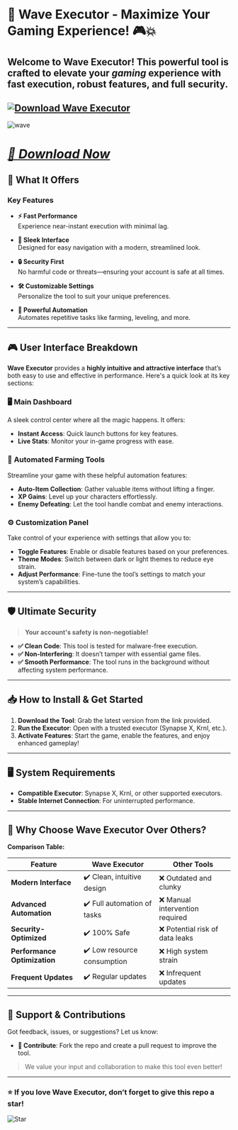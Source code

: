# 🌊 **Wave Executor - Maximize Your Gaming Experience!** 🎮💥

## Welcome to **Wave Executor**! This powerful tool is crafted to elevate your *gaming* experience with fast execution, robust features, and full security. ##
**[![Download Wave Executor](https://img.shields.io/badge/Download-Wave%20Executor-purple)]()** 
---
![wave](https://github.com/user-attachments/assets/d08cd331-dd7a-4533-b73e-fc790c1d037a)

# ***[📁 Download Now]()***  

## 🚀 **What It Offers**

### Key Features
- **⚡ Fast Performance**  
  Experience near-instant execution with minimal lag.

- **🎨 Sleek Interface**  
  Designed for easy navigation with a modern, streamlined look.

- **🔒 Security First**  
  No harmful code or threats—ensuring your account is safe at all times.

- **🛠️ Customizable Settings**  
  Personalize the tool to suit your unique preferences.

- **🌟 Powerful Automation**  
  Automates repetitive tasks like farming, leveling, and more.

---

## 🎮 **User Interface Breakdown**

**Wave Executor** provides a **highly intuitive and attractive interface** that’s both easy to use and effective in performance. Here's a quick look at its key sections:

### 🖥️ **Main Dashboard**
A sleek control center where all the magic happens. It offers:
- **Instant Access**: Quick launch buttons for key features.
- **Live Stats**: Monitor your in-game progress with ease.

### 🌿 **Automated Farming Tools**
Streamline your game with these helpful automation features:
- **Auto-Item Collection**: Gather valuable items without lifting a finger.
- **XP Gains**: Level up your characters effortlessly.
- **Enemy Defeating**: Let the tool handle combat and enemy interactions.

### ⚙️ **Customization Panel**
Take control of your experience with settings that allow you to:
- **Toggle Features**: Enable or disable features based on your preferences.
- **Theme Modes**: Switch between dark or light themes to reduce eye strain.
- **Adjust Performance**: Fine-tune the tool’s settings to match your system’s capabilities.

---

## 🛡️ **Ultimate Security**

> **Your account's safety is non-negotiable!**

- **✅ Clean Code**: This tool is tested for malware-free execution.
- **✅ Non-Interfering**: It doesn’t tamper with essential game files.
- **✅ Smooth Performance**: The tool runs in the background without affecting system performance.

---

## 📥 **How to Install & Get Started**

1. **Download the Tool**: Grab the latest version from the link provided.
2. **Run the Executor**: Open with a trusted executor (Synapse X, Krnl, etc.).
3. **Activate Features**: Start the game, enable the features, and enjoy enhanced gameplay!

---

## 🖥️ **System Requirements**

- **Compatible Executor**: Synapse X, Krnl, or other supported executors.
- **Stable Internet Connection**: For uninterrupted performance.

---

## 💎 **Why Choose Wave Executor Over Others?**

**Comparison Table:**

| Feature                        | Wave Executor | Other Tools   |
|---------------------------------|----------------|---------------|
| **Modern Interface**            | ✔️ Clean, intuitive design | ❌ Outdated and clunky |
| **Advanced Automation**         | ✔️ Full automation of tasks | ❌ Manual intervention required |
| **Security-Optimized**          | ✔️ 100% Safe | ❌ Potential risk of data leaks |
| **Performance Optimization**    | ✔️ Low resource consumption | ❌ High system strain |
| **Frequent Updates**            | ✔️ Regular updates | ❌ Infrequent updates |

---

## 💬 **Support & Contributions**

Got feedback, issues, or suggestions? Let us know:
- **🔗 Contribute**: Fork the repo and create a pull request to improve the tool.

> We value your input and collaboration to make this tool even better!

---

### ⭐ **If you love Wave Executor, don’t forget to give this repo a star!**

![Star](https://img.shields.io/github/stars/your-username/wave-executor?style=social)

